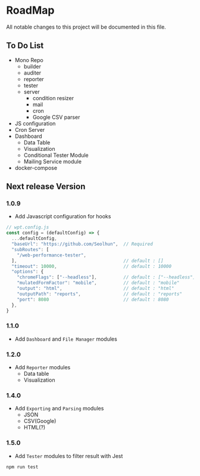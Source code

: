 # RoadMap

All notable changes to this project will be documented in this file.

## To Do List

- Mono Repo
  - builder
  - auditer
  - reporter
  - tester
  - server
    - condition resizer
    - mail
    - cron
    - Google CSV parser
- JS configuration
- Cron Server
- Dashboard
  - Data Table
  - Visualization
  - Conditional Tester Module
  - Mailing Service module
- docker-compose

## Next release Version

### 1.0.9

- Add Javascript configuration for hooks

```js
// wpt.config.js
const config = (defaultConfig) => {
  ...defaultConfig,
  "baseUrl": "https://github.com/Seolhun",  // Required
  "subRoutes": [
    "/web-performance-tester",
  ],                                        // default : []
  "timeout": 10000,                         // default : 10000
  "options": {
    "chromeFlags": ["--headless"],          // default : ["--headless"]  - ["--show-paint-rects", "--headless", "--disable-gpu"]
    "mulatedFormFactor": "mobile",          // default : "mobile"       - desktop, mobile
    "output": "html",                       // default : "html"         - json, html, csv
    "outputPath": "reports",                // default : "reports"
    "port": 8080                            // default : 8080
  },
}
```

### 1.1.0

- Add `Dashboard` and `File Manager` modules

### 1.2.0

- Add `Reporter` modules
  - Data table
  - Visualization

### 1.4.0

- Add `Exporting` and `Parsing` modules
  - JSON
  - CSV(Google)
  - HTML(?)

### 1.5.0

- Add `Tester` modules to filter result with Jest

```bash
npm run test
```
